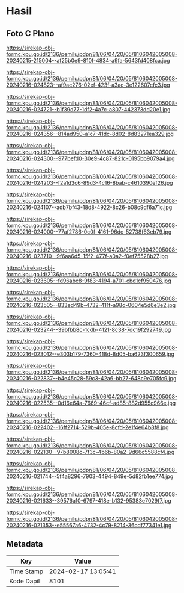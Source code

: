 # Hasil

## Foto C Plano

https://sirekap-obj-formc.kpu.go.id/2136/pemilu/pdpr/81/06/04/20/05/8106042005008-20240215-215004--af25b0e9-810f-4834-a9fa-5643fd408fca.jpg

https://sirekap-obj-formc.kpu.go.id/2136/pemilu/pdpr/81/06/04/20/05/8106042005008-20240216-024823--af9ac276-02ef-423f-a3ac-3e122607cfc3.jpg

https://sirekap-obj-formc.kpu.go.id/2136/pemilu/pdpr/81/06/04/20/05/8106042005008-20240216-024721--b1f39d77-1df2-4a7c-a807-442373dd20e1.jpg

https://sirekap-obj-formc.kpu.go.id/2136/pemilu/pdpr/81/06/04/20/05/8106042005008-20240216-024356--814ad950-a1c7-41dc-8d02-8d83271ea329.jpg

https://sirekap-obj-formc.kpu.go.id/2136/pemilu/pdpr/81/06/04/20/05/8106042005008-20240216-024300--977befd0-30e9-4c87-821c-0195bb9079a4.jpg

https://sirekap-obj-formc.kpu.go.id/2136/pemilu/pdpr/81/06/04/20/05/8106042005008-20240216-024203--f2a1d3c6-89d3-4c16-8bab-c4610390ef26.jpg

https://sirekap-obj-formc.kpu.go.id/2136/pemilu/pdpr/81/06/04/20/05/8106042005008-20240216-024107--adb7bf43-18d8-4922-8c26-b08c9df6a71c.jpg

https://sirekap-obj-formc.kpu.go.id/2136/pemilu/pdpr/81/06/04/20/05/8106042005008-20240216-024000--77af2786-0c0f-4161-96dc-52738f63eb79.jpg

https://sirekap-obj-formc.kpu.go.id/2136/pemilu/pdpr/81/06/04/20/05/8106042005008-20240216-023710--9f6aa6d5-15f2-477f-a0a2-f0ef75528b27.jpg

https://sirekap-obj-formc.kpu.go.id/2136/pemilu/pdpr/81/06/04/20/05/8106042005008-20240216-023605--fd96abc8-9f83-4194-a701-cbd1cf950476.jpg

https://sirekap-obj-formc.kpu.go.id/2136/pemilu/pdpr/81/06/04/20/05/8106042005008-20240216-023505--833ed49b-4732-411f-a98d-0604e5d6e3e2.jpg

https://sirekap-obj-formc.kpu.go.id/2136/pemilu/pdpr/81/06/04/20/05/8106042005008-20240216-023244--39bfbb8c-1cdb-4121-8c38-7dc19f292749.jpg

https://sirekap-obj-formc.kpu.go.id/2136/pemilu/pdpr/81/06/04/20/05/8106042005008-20240216-023012--e303b179-7360-418d-8d05-ba623f300659.jpg

https://sirekap-obj-formc.kpu.go.id/2136/pemilu/pdpr/81/06/04/20/05/8106042005008-20240216-022837--b4e45c28-59c3-42a6-bb27-648c9e705fc9.jpg

https://sirekap-obj-formc.kpu.go.id/2136/pemilu/pdpr/81/06/04/20/05/8106042005008-20240216-022535--0d16e64a-7669-46cf-ad85-882d955c966e.jpg

https://sirekap-obj-formc.kpu.go.id/2136/pemilu/pdpr/81/06/04/20/05/8106042005008-20240216-022402--16ff2714-529b-405e-8cfd-2e1f4e64b8f8.jpg

https://sirekap-obj-formc.kpu.go.id/2136/pemilu/pdpr/81/06/04/20/05/8106042005008-20240216-022130--97b8008c-7f3c-4b6b-80a2-9d66c5588cf4.jpg

https://sirekap-obj-formc.kpu.go.id/2136/pemilu/pdpr/81/06/04/20/05/8106042005008-20240216-021744--5f4a8296-7903-4494-849e-5d82fb1ee774.jpg

https://sirekap-obj-formc.kpu.go.id/2136/pemilu/pdpr/81/06/04/20/05/8106042005008-20240216-021633--39576a10-6797-418e-b132-95383e7029f7.jpg

https://sirekap-obj-formc.kpu.go.id/2136/pemilu/pdpr/81/06/04/20/05/8106042005008-20240216-021353--e55567a6-4732-4c79-8214-36cdf77341e1.jpg


## Metadata

| Key        | Value               |
| ---------- | ------------------- |
| Time Stamp | 2024-02-17 13:05:41 |
| Kode Dapil | 8101                |



